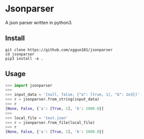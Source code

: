 # Jsonparser
A json parser written in python3.

## Install
```commandline
git clone https://github.com/xgguo101/jsonparser
cd jsonparser
pip3 install -e .
```

## Usage
```python
>>> import jsonparser
>>>
>>> input_data = '[null, false, {"a": [true, 1], "b": 2e3}]'
>>> r = jsonparser.from_string(input_data)
>>> r
[None, False, {'a': [True, 1], 'b': 2000.0}]
>>>
>>> local_file = 'test.json'
>>> r = jsonparser.from_file(local_file)
>>> r
[None, False, {'a': [True, 1], 'b': 2000.0}]
```
